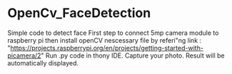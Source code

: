 # OpenCv_FaceDetection
Simple code to detect face
First step to connect 5mp camera module to raspberry pi
then install openCV nescessary file by referi"ng link : "https://projects.raspberrypi.org/en/projects/getting-started-with-picamera/2"
Run .py code in thony IDE.
Capture your photo.
Result will be automatically displayed.
